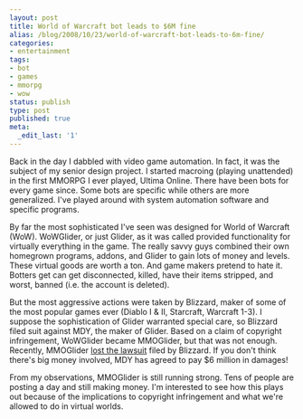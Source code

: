 ```yaml
---
layout: post
title: World of Warcraft bot leads to $6M fine
alias: /blog/2008/10/23/world-of-warcraft-bot-leads-to-6m-fine/
categories:
- entertainment
tags:
- bot
- games
- mmorpg
- wow
status: publish
type: post
published: true
meta:
  _edit_last: '1'
---
```

Back in the day I dabbled with video game automation. In fact, it was the subject of my senior design project. I started macroing (playing unattended) in the first MMORPG I ever played, Ultima Online. There have been bots for every game since. Some bots are specific while others are more generalized. I've played around with system automation software and specific programs.

By far the most sophisticated I've seen was designed for World of Warcraft (WoW). WoWGlider, or just Glider, as it was called provided functionality for virtually everything in the game. The really savvy guys combined their own homegrown programs, addons, and Glider to gain lots of money and levels. These virtual goods are worth a ton. And game makers pretend to hate it. Botters get can get disconnected, killed, have their items stripped, and worst, banned (i.e. the account is deleted).

But the most aggressive actions were taken by Blizzard, maker of some of the most popular games ever (Diablo I &amp; II, Starcraft, Warcraft 1-3). I suppose the sophistication of Glider warranted special care, so Blizzard filed suit against MDY, the maker of Glider. Based on a claim of copyright infringement, WoWGlider became MMOGlider, but that was not enough. Recently, MMOGlider <a title="BBC Coverage" href="http://news.bbc.co.uk/2/hi/technology/7645059.stm" target="_blank">lost the lawsuit</a> filed by Blizzard. If you don't think there's big money involved, MDY has agreed to pay $6 million in damages!

From my observations, MMOGlider is still running strong. Tens of people are posting a day and still making money. I'm interested to see how this plays out because of the implications to copyright infringement and what we're allowed to do in virtual worlds.
